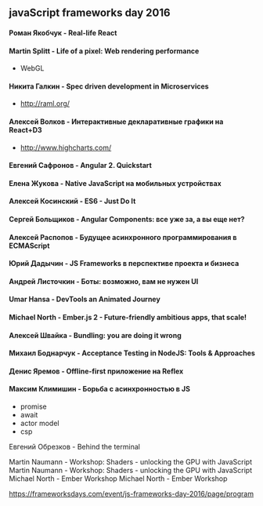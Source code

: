 javaScript frameworks day 2016
-

#### Роман Якобчук - Real-life React

#### Martin Splitt - Life of a pixel: Web rendering performance

* WebGL

#### Никита Галкин - Spec driven development in Microservices

* http://raml.org/

#### Алексей Волков - Интерактивные декларативные графики на React+D3

* http://www.highcharts.com/

#### Евгений Сафронов - Angular 2. Quickstart

#### Елена Жукова - Native JavaScript на мобильных устройствах

#### Алексей Косинский - ES6 - Just Do It

#### Сергей Больщиков - Angular Components: все уже за, а вы еще нет?

#### Алексей Распопов - Будущее асинхронного программирования в ECMAScript

#### Юрий Дадычин - JS Frameworks в перспективе проекта и бизнеса

#### Андрей Листочкин - Боты: возможно, вам не нужен UI

#### Umar Hansa - DevTools an Animated Journey

#### Michael North - Ember.js 2 - Future-friendly ambitious apps, that scale!

#### Алексей Швайка - Bundling: you are doing it wrong

#### Михаил Боднарчук - Acceptance Testing in NodeJS: Tools & Approaches

#### Денис Яремов - Offline-first приложение на Reflex

#### Максим Климишин - Борьба с асинхронностью в JS

* promise
* await
* actor model
* csp

Евгений Обрезков - Behind the terminal

Martin Naumann - Workshop: Shaders - unlocking the GPU with JavaScript
Martin Naumann - Workshop: Shaders - unlocking the GPU with JavaScript
Michael North - Ember Workshop
Michael North - Ember Workshop

https://frameworksdays.com/event/js-frameworks-day-2016/page/program
